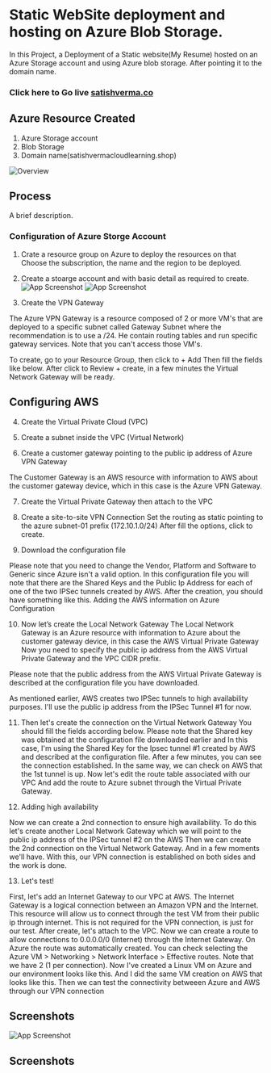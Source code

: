 # Static WebSite deployment and hosting on Azure Blob Storage.
In this Project, a Deployment of a Static website(My Resume) hosted on an Azure Storage account and using Azure blob storage. After pointing it to the domain name.
### Click here to Go live [satishverma.co](http://satishvermacloudlearning.shop/)

## Azure Resource Created

1. Azure Storage account
2. Blob Storage
3. Domain name(satishvermacloudlearning.shop)


![Overview](https://github.com/satishvermacoen/Azure-LAB/blob/main/aws-azure-vpn-connectivity/img/draw.png)

## Process
A brief description.

### Configuration of Azure Storge Account

1. Crate a resource group on Azure to deploy the resources on that
Choose the subscription, the name and the region to be deployed.

2. Create a stoarge account and with basic detail as required to create.
![App Screenshot](https://github.com/satishvermacoen/Azure-LAB/blob/main/aws-azure-vpn-connectivity/img/Screenshot%20(23).png)
![App Screenshot](https://github.com/satishvermacoen/Azure-LAB/blob/main/aws-azure-vpn-connectivity/img/Screenshot%20(23).png)

3. Create the VPN Gateway

The Azure VPN Gateway is a resource composed of 2 or more VM's that are deployed to a specific subnet called Gateway Subnet where the recommendation is to use a /24. He contain routing tables and run specific gateway services. Note that you can't access those VM's.

To create, go to your Resource Group, then click to + Add
Then fill the fields like below.
After click to Review + create, in a few minutes the Virtual Network Gateway will be ready.



## Configuring AWS

4. Create the Virtual Private Cloud (VPC)

5. Create a subnet inside the VPC (Virtual Network)

6. Create a customer gateway pointing to the public ip address of Azure VPN Gateway

The Customer Gateway is an AWS resource with information to AWS about the customer gateway device, which in this case is the Azure VPN Gateway.

7. Create the Virtual Private Gateway then attach to the VPC

8. Create a site-to-site VPN Connection
Set the routing as static pointing to the azure subnet-01 prefix (172.10.1.0/24)
After fill the options, click to create.

9. Download the configuration file

Please note that you need to change the Vendor, Platform and Software to Generic since Azure isn't a valid option.
In this configuration file you will note that there are the Shared Keys and the Public Ip Address for each of one of the two IPSec tunnels created by AWS.
After the creation, you should have something like this.
Adding the AWS information on Azure Configuration

10. Now let’s create the Local Network Gateway
The Local Network Gateway is an Azure resource with information to Azure about the customer gateway device, in this case the AWS Virtual Private Gateway
Now you need to specify the public ip address from the AWS Virtual Private Gateway and the VPC CIDR prefix.

Please note that the public address from the AWS Virtual Private Gateway is described at the configuration file you have downloaded.

As mentioned earlier, AWS creates two IPSec tunnels to high availability purposes. I'll use the public ip address from the IPSec Tunnel #1 for now.

11. Then let's create the connection on the Virtual Network Gateway
You should fill the fields according below. Please note that the Shared key was obtained at the configuration file downloaded earlier and In this case, I'm using the Shared Key for the Ipsec tunnel #1 created by AWS and described at the configuration file.
After a few minutes, you can see the connection established.
In the same way, we can check on AWS that the 1st tunnel is up.
Now let's edit the route table associated with our VPC
And add the route to Azure subnet through the Virtual Private Gateway.

12. Adding high availability

Now we can create a 2nd connection to ensure high availability. To do this let's create another Local Network Gateway which we will point to the public ip address of the IPSec tunnel #2 on the AWS
Then we can create the 2nd connection on the Virtual Network Gateway.
And in a few moments we'll have.
With this, our VPN connection is established on both sides and the work is done.

13. Let's test!

First, let's add an Internet Gateway to our VPC at AWS. The Internet Gateway is a logical connection between an Amazon VPN and the Internet. This resource will allow us to connect through the test VM from their public ip through internet. This is not required for the VPN connection, is just for our test.
After create, let's attach to the VPC.
Now we can create a route to allow connections to 0.0.0.0/0 (Internet) through the Internet Gateway.
On Azure the route was automatically created. You can check selecting the Azure VM > Networking > Network Interface > Effective routes. Note that we have 2 (1 per connection).
Now I've created a Linux VM on Azure and our environment looks like this.
And I did the same VM creation on AWS that looks like this.
Then we can test the connectivity betweeen Azure and AWS through our VPN connection



## Screenshots

![App Screenshot](https://github.com/satishvermacoen/Azure-LAB/blob/main/aws-azure-vpn-connectivity/img/Screenshot%20(23).png)

## Screenshots
